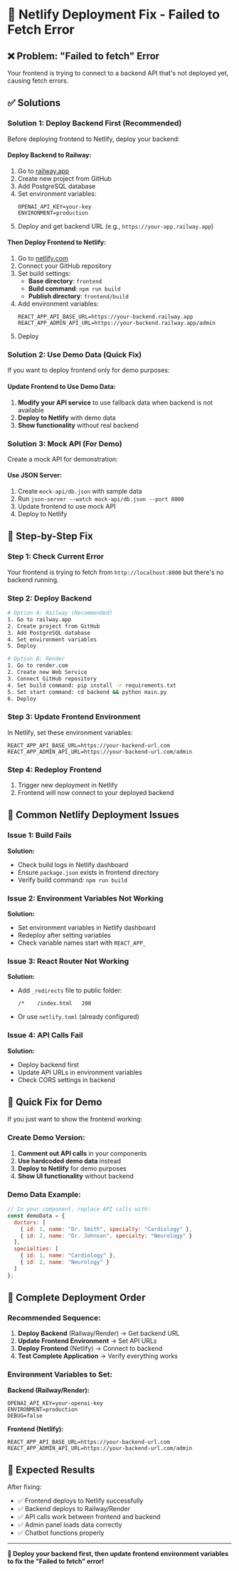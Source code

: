# 🔧 Netlify Deployment Fix - Failed to Fetch Error

## ❌ Problem: "Failed to fetch" Error

Your frontend is trying to connect to a backend API that's not deployed yet, causing fetch errors.

## ✅ Solutions

### **Solution 1: Deploy Backend First (Recommended)**

Before deploying frontend to Netlify, deploy your backend:

#### **Deploy Backend to Railway:**
1. Go to [railway.app](https://railway.app)
2. Create new project from GitHub
3. Add PostgreSQL database
4. Set environment variables:
   ```
   OPENAI_API_KEY=your-key
   ENVIRONMENT=production
   ```
5. Deploy and get backend URL (e.g., `https://your-app.railway.app`)

#### **Then Deploy Frontend to Netlify:**
1. Go to [netlify.com](https://netlify.com)
2. Connect your GitHub repository
3. Set build settings:
   - **Base directory**: `frontend`
   - **Build command**: `npm run build`
   - **Publish directory**: `frontend/build`
4. Add environment variables:
   ```
   REACT_APP_API_BASE_URL=https://your-backend.railway.app
   REACT_APP_ADMIN_API_URL=https://your-backend.railway.app/admin
   ```
5. Deploy

### **Solution 2: Use Demo Data (Quick Fix)**

If you want to deploy frontend only for demo purposes:

#### **Update Frontend to Use Demo Data:**
1. **Modify your API service** to use fallback data when backend is not available
2. **Deploy to Netlify** with demo data
3. **Show functionality** without real backend

### **Solution 3: Mock API (For Demo)**

Create a mock API for demonstration:

#### **Use JSON Server:**
1. Create `mock-api/db.json` with sample data
2. Run `json-server --watch mock-api/db.json --port 8000`
3. Update frontend to use mock API
4. Deploy to Netlify

## 🔧 **Step-by-Step Fix**

### **Step 1: Check Current Error**
Your frontend is trying to fetch from `http://localhost:8000` but there's no backend running.

### **Step 2: Deploy Backend**
```bash
# Option A: Railway (Recommended)
1. Go to railway.app
2. Create project from GitHub
3. Add PostgreSQL database
4. Set environment variables
5. Deploy

# Option B: Render
1. Go to render.com
2. Create new Web Service
3. Connect GitHub repository
4. Set build command: pip install -r requirements.txt
5. Set start command: cd backend && python main.py
6. Deploy
```

### **Step 3: Update Frontend Environment**
In Netlify, set these environment variables:
```
REACT_APP_API_BASE_URL=https://your-backend-url.com
REACT_APP_ADMIN_API_URL=https://your-backend-url.com/admin
```

### **Step 4: Redeploy Frontend**
1. Trigger new deployment in Netlify
2. Frontend will now connect to your deployed backend

## 🚨 **Common Netlify Deployment Issues**

### **Issue 1: Build Fails**
**Solution:**
- Check build logs in Netlify dashboard
- Ensure `package.json` exists in frontend directory
- Verify build command: `npm run build`

### **Issue 2: Environment Variables Not Working**
**Solution:**
- Set environment variables in Netlify dashboard
- Redeploy after setting variables
- Check variable names start with `REACT_APP_`

### **Issue 3: React Router Not Working**
**Solution:**
- Add `_redirects` file to public folder:
  ```
  /*    /index.html   200
  ```
- Or use `netlify.toml` (already configured)

### **Issue 4: API Calls Fail**
**Solution:**
- Deploy backend first
- Update API URLs in environment variables
- Check CORS settings in backend

## 🎯 **Quick Fix for Demo**

If you just want to show the frontend working:

### **Create Demo Version:**
1. **Comment out API calls** in your components
2. **Use hardcoded demo data** instead
3. **Deploy to Netlify** for demo purposes
4. **Show UI functionality** without backend

### **Demo Data Example:**
```javascript
// In your component, replace API calls with:
const demoData = {
  doctors: [
    { id: 1, name: "Dr. Smith", specialty: "Cardiology" },
    { id: 2, name: "Dr. Johnson", specialty: "Neurology" }
  ],
  specialties: [
    { id: 1, name: "Cardiology" },
    { id: 2, name: "Neurology" }
  ]
};
```

## 🚀 **Complete Deployment Order**

### **Recommended Sequence:**
1. **Deploy Backend** (Railway/Render) → Get backend URL
2. **Update Frontend Environment** → Set API URLs
3. **Deploy Frontend** (Netlify) → Connect to backend
4. **Test Complete Application** → Verify everything works

### **Environment Variables to Set:**

**Backend (Railway/Render):**
```
OPENAI_API_KEY=your-openai-key
ENVIRONMENT=production
DEBUG=false
```

**Frontend (Netlify):**
```
REACT_APP_API_BASE_URL=https://your-backend-url.com
REACT_APP_ADMIN_API_URL=https://your-backend-url.com/admin
```

## 🎉 **Expected Results**

After fixing:
- ✅ Frontend deploys to Netlify successfully
- ✅ Backend deploys to Railway/Render
- ✅ API calls work between frontend and backend
- ✅ Admin panel loads data correctly
- ✅ Chatbot functions properly

---

**🔧 Deploy your backend first, then update frontend environment variables to fix the "Failed to fetch" error!**

